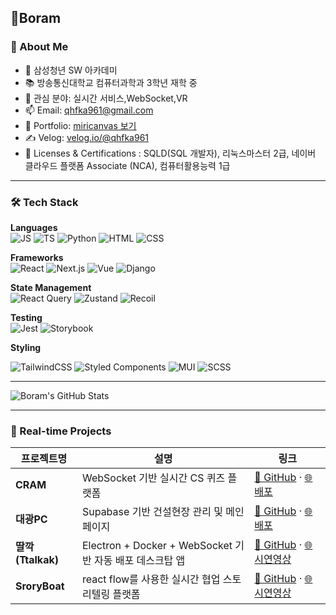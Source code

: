 ## 👋Boram

### 🧠 About Me

- 🔭 삼성청년 SW 아카데미
- 📚 방송통신대학교 컴퓨터과학과 3학년 재학 중
- 📡 관심 분야: 실시간 서비스,WebSocket,VR
- 📫 Email: qhfka961@gmail.com  
- 📘 Portfolio: [miricanvas 보기](https://www.miricanvas.com/v/14exi21)  
- ✍️ Velog: [velog.io/@qhfka961](https://velog.io/@qhfka961/posts)
- 🪪 Licenses & Certifications : SQLD(SQL 개발자), 리눅스마스터 2급, 네이버 클라우드 플랫폼 Associate (NCA), 컴퓨터활용능력 1급

---
### 🛠 Tech Stack

**Languages**  
![JS](https://img.shields.io/badge/-JavaScript-F7DF1E?style=flat&logo=javascript&logoColor=000)
![TS](https://img.shields.io/badge/-TypeScript-3178C6?style=flat&logo=typescript&logoColor=fff)
![Python](https://img.shields.io/badge/-Python-3776AB?style=flat&logo=python&logoColor=fff)
![HTML](https://img.shields.io/badge/-HTML5-E34F26?style=flat&logo=html5&logoColor=fff)
![CSS](https://img.shields.io/badge/-CSS3-1572B6?style=flat&logo=css3&logoColor=fff)

**Frameworks**  
![React](https://img.shields.io/badge/-React-61DAFB?style=flat&logo=react&logoColor=000)
![Next.js](https://img.shields.io/badge/-Next.js-000?style=flat&logo=next.js)
![Vue](https://img.shields.io/badge/-Vue.js-4FC08D?style=flat&logo=vue.js&logoColor=fff)
![Django](https://img.shields.io/badge/-Django-092E20?style=flat&logo=django)

**State Management**  
![React Query](https://img.shields.io/badge/-ReactQuery-FF4154?style=flat&logo=reactquery&logoColor=fff)
![Zustand](https://img.shields.io/badge/-Zustand-000000?style=flat&logo=zotero&logoColor=white)
![Recoil](https://img.shields.io/badge/-Recoil-3578E5?style=flat)

**Testing**  
![Jest](https://img.shields.io/badge/-Jest-C21325?style=flat&logo=jest)
![Storybook](https://img.shields.io/badge/-Storybook-FF4785?style=flat&logo=storybook&logoColor=white)

**Styling**

![TailwindCSS](https://img.shields.io/badge/-TailwindCSS-38B2AC?style=flat&logo=tailwind-css)
![Styled Components](https://img.shields.io/badge/-StyledComponents-DB7093?style=flat&logo=styled-components)
![MUI](https://img.shields.io/badge/-MUI-007FFF?style=flat&logo=mui&logoColor=white)
![SCSS](https://img.shields.io/badge/-SCSS-CC6699?style=flat&logo=sass&logoColor=white)

---
![Boram's GitHub Stats](https://github-readme-stats.vercel.app/api?username=gittidev&show_icons=true&theme=default)

---

### 🧩 Real-time Projects

| 프로젝트명 | 설명 | 링크 |
|------------|------|------|
| **CRAM** | WebSocket 기반 실시간 CS 퀴즈 플랫폼 | [🔗 GitHub](https://github.com/CS-Quiz/CS-Quiz) · [🌐 배포](http://ec2-13-125-187-28.ap-northeast-2.compute.amazonaws.com/) |
| **대광PC** | Supabase 기반 건설현장 관리 및 메인 페이지 | [🔗 GitHub](https://github.com/gittidev/DK) · [🌐 배포](https://daekwang.site/) |
| **딸깍 (Ttalkak)** | Electron + Docker + WebSocket 기반 자동 배포 데스크탑 앱 | [🔗 GitHub](https://github.com/ttalkak) · [🌐 시연영상](https://drive.google.com/file/d/1js4fp3JqNJeQjxfPD53579oChui9PrTY/view?usp=drive_link) |
| **SroryBoat** | react flow를 사용한 실시간 협업 스토리텔링 플랫폼 | [🔗 GitHub](https://github.com/gittidev/Storyboat) · [🌐 시연영상](https://drive.google.com/file/d/1effF1OTSyWCgLvEwY9FcNvzh7E11mhiP/view?usp=drive_link) |

<!--
**gittidev/gittidev** is a ✨ _special_ ✨ repository because its `README.md` (this file) appears on your GitHub profile.
-->
